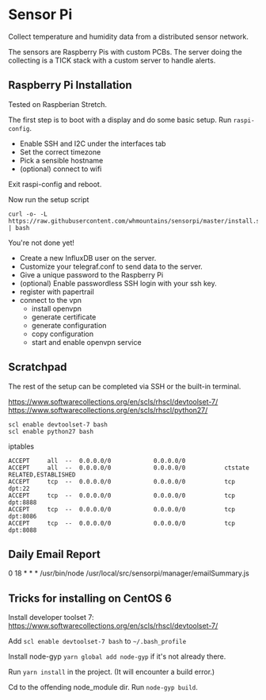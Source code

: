 # Sensor Pi

Collect temperature and humidity data from a distributed sensor network.

The sensors are Raspberry Pis with custom PCBs. The server doing the collecting
is a TICK stack with a custom server to handle alerts.

## Raspberry Pi Installation

Tested on Raspberian Stretch.

The first step is to boot with a display and do some basic setup. Run `raspi-config`.

* Enable SSH and I2C under the interfaces tab
* Set the correct timezone
* Pick a sensible hostname
* (optional) connect to wifi

Exit raspi-config and reboot.

Now run the setup script

```shell
curl -o- -L https://raw.githubusercontent.com/whmountains/sensorpi/master/install.sh | bash
```

You're not done yet!

* Create a new InfluxDB user on the server.
* Customize your telegraf.conf to send data to the server.
* Give a unique password to the Raspberry Pi
* (optional) Enable passwordless SSH login with your ssh key.
* register with papertrail
* connect to the vpn
  * install openvpn
  * generate certificate
  * generate configuration
  * copy configuration
  * start and enable openvpn service

## Scratchpad

The rest of the setup can be completed via SSH or the built-in terminal.

https://www.softwarecollections.org/en/scls/rhscl/devtoolset-7/
https://www.softwarecollections.org/en/scls/rhscl/python27/

```
scl enable devtoolset-7 bash
scl enable python27 bash
```

iptables

```
ACCEPT     all  --  0.0.0.0/0            0.0.0.0/0
ACCEPT     all  --  0.0.0.0/0            0.0.0.0/0           ctstate RELATED,ESTABLISHED
ACCEPT     tcp  --  0.0.0.0/0            0.0.0.0/0           tcp dpt:22
ACCEPT     tcp  --  0.0.0.0/0            0.0.0.0/0           tcp dpt:8888
ACCEPT     tcp  --  0.0.0.0/0            0.0.0.0/0           tcp dpt:8086
ACCEPT     tcp  --  0.0.0.0/0            0.0.0.0/0           tcp dpt:8088
```

## Daily Email Report

0 18 * * * /usr/bin/node /usr/local/src/sensorpi/manager/emailSummary.js

## Tricks for installing on CentOS 6

Install developer toolset 7: https://www.softwarecollections.org/en/scls/rhscl/devtoolset-7/

Add `scl enable devtoolset-7 bash` to `~/.bash_profile`

Install node-gyp `yarn global add node-gyp` if it's not already there.

Run `yarn install` in the project. (It will encounter a build error.)

Cd to the offending node_module dir. Run `node-gyp build`.
